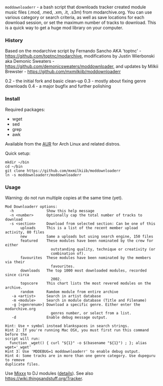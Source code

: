 `moddownloaderr` - a bash script that downloads tracker created module music files (.mod, .med, .xm, .it, .s3m) from modarchive.org. You can use various category or search criteria, as well as save locations for each download session, or set the maximum number of tracks to download. This is a quick way to get a huge mod library on your computer.

### History
Based on the modarchive script by Fernando Sancho AKA 'toptnc' - https://github.com/toptnc/modarchive, modifications by Justin Wierbonski aka Demonic Sweaters - https://github.com/demonicsweaters/moddownloader, and updates by Milkii Brewster - https://github.com/mxmilkiib/moddownloaderr

0.2 - the initial fork and basic clean-up
0.3 - mostly about fixing genre downloads
0.4 - a major bugfix and further polishing

### Install 
Required packages:
* wget
* sed
* grep
* awk

Available from the [AUR](https://aur.archlinux.org/packages/moddownloaderr/) for Arch Linux and related distros.

Quick setup:
```
mkdir ~/bin
cd ~/bin
git clone https://github.com/mxmilkiib/moddownloaderr
ln -s moddownloaderr/moddownloaderr
```

### Usage
Warning: do not run multiple copies at the same time (yet).

```
Mod Downloaderr options:
  -h               Show this help message
  -n <number>      Optionally cap the total number of tracks to download
  -s <section>     Download from selected section: Can be one of this
       uploads     This is a list of the recent member upload activity, 80 files
       new         Same a uploads but using search engine, 150 files
       featured    These modules have been nominated by the crew for either
                     outstanding quality, technique or creativity (or
                     combination of).
       favourites  These modules have been nominated by the members via their
                     favourites.
       downloads   The top 1000 most downloaded modules, recorded since circa
                     2002.
       topscore    This chart lists the most revered modules on the archive.
       random      Ramdom module from entire archive
   -a <artist>     Search in artist database
   -m <module>     Search in module database (Title and Filename)
   -g [<genrenum>] Download a specific genre. Either enter the modarchive.org
                     genres number, or select from a list.
   -d              Enable debug message output.
   
Hint: Use + symbol instead blankspaces in search strings.
Hint 2: If you're running Mac OSX, you must first run this command before the
script will run:
  function _wget() { curl "${1}" -o $(basename "${1}") ; }; alias wget='_wget'
Hint 3: Use 'MDDEBUG=1 moddownloaderr' to enable debug output.
Hint 4: Some tracks are in more than one genre category. Use dupeguru to remove
duplicate files.
```

Use [Mixxx](https://mixxx.org/) to DJ modules ([details](https://blueprints.launchpad.net/mixxx/+spec/mod-music-playback#edit-whiteboard)). See also https://wiki.thingsandstuff.org/Tracker.
